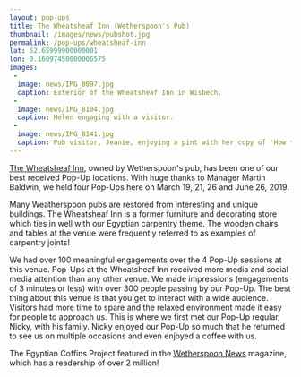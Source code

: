```yaml
---
layout: pop-ups
title: The Wheatsheaf Inn (Wetherspoon's Pub)
thumbnail: /images/news/pubshot.jpg
permalink: /pop-ups/wheatsheaf-inn
lat: 52.65999900000001
lon: 0.16097450000006575
images:
 -
  image: news/IMG_8097.jpg
  caption: Exterior of the Wheatsheaf Inn in Wisbech.
 -
  image: news/IMG_8104.jpg
  caption: Helen engaging with a visitor.
 -
  image: news/IMG_8141.jpg
  caption: Pub visitor, Jeanie, enjoying a pint with her copy of 'How to make an Egyptian coffin'.
---
```


[The Wheatsheaf Inn](https://www.jdwetherspoon.com/pubs/all-pubs/england/cambridgeshire/the-wheatsheaf-inn-wisbech), owned by Wetherspoon's pub, has been one of our best received Pop-Up locations. With huge thanks to Manager Martin Baldwin, we held four Pop-Ups here on March 19, 21, 26 and June 26, 2019. 

Many Weatherspoon pubs are restored from interesting and unique buildings. The Wheatsheaf Inn is a former furniture and decorating store which ties in well with our Egyptian carpentry theme. The wooden chairs and tables at the venue were frequently referred to as examples of carpentry joints!

We had over 100 meaningful engagements over the 4 Pop-Up sessions at this venue. Pop-Ups at the Wheatsheaf Inn received more media and social media attention than any other venue. We made impressions (engagements of 3 minutes or less) with over 300 people passing by our Pop-Up. The best thing about this venue is that you get to interact with a wide audience. Visitors had more time to spare and the relaxed environment made it easy for people to approach us. This is where we first met our Pop-Up regular, Nicky, with his family. Nicky enjoyed our Pop-Up so much that he returned to see us on multiple occasions and even enjoyed a coffee with us.

The Egyptian Coffins Project featured in the [Wetherspoon News](https://egyptiancoffins.org/news/wetherspoonnews) magazine, which has a readership of over 2 million!
